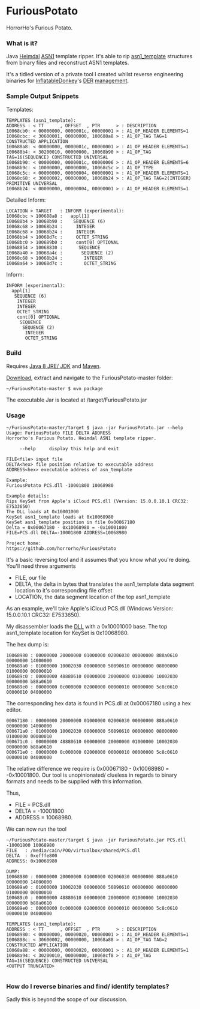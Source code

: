 # FuriousPotato
HorrorHo's Furious Potato.

### What is it?
Java [Heimdal](https://github.com/heimdal/heimdal) [ASN1](https://en.wikipedia.org/wiki/Abstract_Syntax_Notation_One) template ripper. It's able to rip [asn1_template](https://github.com/heimdal/heimdal/blob/master/lib/asn1/asn1-template.h) structures from binary files and reconstruct ASN1 templates.

It's a tidied version of a private tool I created whilst reverse engineering binaries for [InflatableDonkey](https://github.com/horrorho/InflatableDonkey)'s [DER](https://en.wikipedia.org/wiki/Distinguished_Encoding_Rules#DER_encoding) [management](https://github.com/horrorho/InflatableDonkey/tree/master/src/main/java/com/github/horrorho/inflatabledonkey/data/der).

### Sample Output Snippets
Templates:
```
TEMPLATES (asn1_template):
ADDRESS : < TT      , OFFSET  , PTR      > : DESCRIPTION
10068cb0: < 00000000, 0000001c, 00000001 > : A1_OP_HEADER ELEMENTS=1 
10068cbc: < 30600001, 00000000, 100688a8 > : A1_OP_TAG TAG=1 CONSTRUCTED APPLICATION 
100688a8: < 00000000, 0000001c, 00000001 > : A1_OP_HEADER ELEMENTS=1 
100688b4: < 30200010, 00000000, 10068b90 > : A1_OP_TAG TAG=16(SEQUENCE) CONSTRUCTED UNIVERSAL 
10068b90: < 00000000, 0000001c, 00000006 > : A1_OP_HEADER ELEMENTS=6 
10068b9c: < 10000000, 00000000, 10068c5c > : A1_OP_TYPE 
10068c5c: < 00000000, 00000004, 00000001 > : A1_OP_HEADER ELEMENTS=1 
10068c68: < 30000002, 00000000, 10068b24 > : A1_OP_TAG TAG=2(INTEGER) PRIMITIVE UNIVERSAL 
10068b24: < 00000000, 00000004, 00000001 > : A1_OP_HEADER ELEMENTS=1 
```

Detailed Inform:
```
LOCATION > TARGET   : INFORM (experimental):
10068cbc > 100688a8 :   appl[1]
100688b4 > 10068b90 :    SEQUENCE (6)
10068c68 > 10068b24 :     INTEGER
10068c68 > 10068b24 :     INTEGER
10068bb4 > 10068d7c :     OCTET_STRING
10068bc0 > 100689b0 :     cont[0] OPTIONAL
10068854 > 10068830 :      SEQUENCE
10068a40 > 10068a4c :       SEQUENCE (2)
10068c68 > 10068b24 :        INTEGER
10068a64 > 10068d7c :        OCTET_STRING
```

Inform:
```
INFORM (experimental):
  appl[1]
   SEQUENCE (6)
    INTEGER
    INTEGER
    OCTET_STRING
    cont[0] OPTIONAL
     SEQUENCE
      SEQUENCE (2)
       INTEGER
       OCTET_STRING
```

### Build
Requires [Java 8 JRE/ JDK](http://www.oracle.com/technetwork/java/javase/downloads/index.html) and [Maven](https://maven.apache.org).

[Download](https://github.com/horrorho/FuriousPotato/archive/master.zip), extract and navigate to the FuriousPotato-master folder:

```
~/FuriousPotato-master $ mvn package
```
The executable Jar is located at /target/FuriousPotato.jar

### Usage
```
~/FuriousPotato-master/target $ java -jar FuriousPotato.jar --help
Usage: FuriousPotato FILE DELTA ADDRESS
Horrorho's Furious Potato. Heimdal ASN1 template ripper.

     --help     display this help and exit

FILE<file> input file
DELTA<hex> file position relative to executable address
ADDRESS<hex> executable address of asn_template

Example:
FuriousPotato PCS.dll -10001800 10068980

Example details:
Rips KeySet from Apple's iCloud PCS.dll (Version: 15.0.0.10.1 CRC32: E7533650)
The DLL loads at 0x10001000
KeySet asn1_template loads at 0x10068980
KeySet asn1_template position in file 0x00067180
Delta = 0x00067180 - 0x10068980 = -0x10001800
FILE=PCS.dll DELTA=-10001800 ADDRESS=10068980

Project home:
https://github.com/horrorho/FuriousPotato
```

It's a basic reversing tool and it assumes that you know what you're doing. You'll need three arguments
- FILE, our file
- DELTA, the delta in bytes that translates the asn1_template data segment location to it's corresponding file offset
- LOCATION, the data segment location of the top asn1_template

As an example, we'll take Apple's iCloud PCS.dll (Windows Version: 15.0.0.10.1 CRC32: E7533650).

My disassembler loads the [DLL](https://en.wikipedia.org/wiki/Dynamic-link_library) with a 0x10001000 base. The top asn1_template location for KeySet is 0x10068980.

The hex dump is:
```
10068980 : 00000000 20000000 01000000 02006030 00000000 888a0610 00000000 14000000
100689a0 : 01000000 10002030 00000000 50890610 00000000 08000000 01000000 00000010
100689c0 : 00000000 48880610 00000000 20000000 01000000 10002030 00000000 b88a0610
100689e0 : 00000000 0c000000 02000000 00000010 00000000 5c8c0610 00000010 04000000
```

The corresponding hex data is found in PCS.dll at 0x00067180 using a hex editor.
```
00067180 : 00000000 20000000 01000000 02006030 00000000 888a0610 00000000 14000000
000671a0 : 01000000 10002030 00000000 50890610 00000000 08000000 01000000 00000010
000671c0 : 00000000 48880610 00000000 20000000 01000000 10002030 00000000 b88a0610
000671e0 : 00000000 0c000000 02000000 00000010 00000000 5c8c0610 00000010 04000000
```

The relative difference we require is 0x00067180 - 0x10068980 = -0x10001800.
Our tool is unopinionated/ clueless in regards to binary formats and needs to be supplied with this information.

Thus, 
- FILE = PCS.dll 
- DELTA = -10001800
- ADDRESS = 10068980.

We can now run the tool
```
~/FuriousPotato-master/target $ java -jar FuriousPotato.jar PCS.dll -10001800 10068980
FILE   : /media/cain/POO/virtualbox/shared/PCS.dll
DELTA  : 0xefffe800
ADDRESS: 0x10068980

DUMP:
10068980 : 00000000 20000000 01000000 02006030 00000000 888a0610 00000000 14000000
100689a0 : 01000000 10002030 00000000 50890610 00000000 08000000 01000000 00000010
100689c0 : 00000000 48880610 00000000 20000000 01000000 10002030 00000000 b88a0610
100689e0 : 00000000 0c000000 02000000 00000010 00000000 5c8c0610 00000010 04000000

TEMPLATES (asn1_template):
ADDRESS : < TT      , OFFSET  , PTR      > : DESCRIPTION
10068980: < 00000000, 00000020, 00000001 > : A1_OP_HEADER ELEMENTS=1 
1006898c: < 30600002, 00000000, 10068a88 > : A1_OP_TAG TAG=2 CONSTRUCTED APPLICATION 
10068a88: < 00000000, 00000020, 00000001 > : A1_OP_HEADER ELEMENTS=1 
10068a94: < 30200010, 00000000, 10068cf8 > : A1_OP_TAG TAG=16(SEQUENCE) CONSTRUCTED UNIVERSAL 
<OUTPUT TRUNCATED>


```

### How do I reverse binaries and find/ identify templates?
Sadly this is beyond the scope of our discussion.












